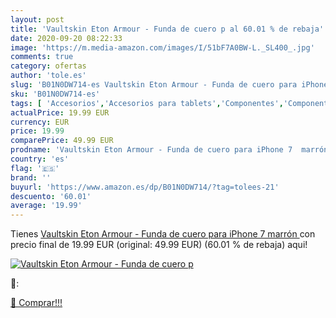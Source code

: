 ```yaml
---
layout: post
title: 'Vaultskin Eton Armour - Funda de cuero p al 60.01 % de rebaja'
date: 2020-09-20 08:22:33
image: 'https://m.media-amazon.com/images/I/51bF7A0BW-L._SL400_.jpg'
comments: true
category: ofertas
author: 'tole.es'
slug: 'B01N0DW714-es Vaultskin Eton Armour - Funda de cuero para iPhone 7 marrón'
sku: 'B01N0DW714-es'
tags: [ 'Accesorios','Accesorios para tablets','Componentes','Componentes y piezas para portátiles','Informática','Teclados de repuesto para portátiles y netbooks','Teclados para tablets','iphone', ]
actualPrice: 19.99 EUR
currency: EUR
price: 19.99
comparePrice: 49.99 EUR
prodname: 'Vaultskin Eton Armour - Funda de cuero para iPhone 7  marrón '
country: 'es'
flag: '🇪🇸'
brand: ''
buyurl: 'https://www.amazon.es/dp/B01N0DW714/?tag=tolees-21'
descuento: '60.01'
average: '19.99'
---
```


Tienes [Vaultskin Eton Armour - Funda de cuero para iPhone 7  marrón ](https://www.amazon.es/dp/B01N0DW714/?tag=tolees-21) con precio final de  19.99 EUR (original: 49.99 EUR) (60.01 %  de rebaja) aqui!

[![Vaultskin Eton Armour - Funda de cuero p](https://m.media-amazon.com/images/I/51bF7A0BW-L._SL400_.jpg)](https://www.amazon.es/dp/B01N0DW714/?tag=tolees-21)

🔎:


[🛒 Comprar!!!](https://www.amazon.es/dp/B01N0DW714/?tag=tolees-21)
